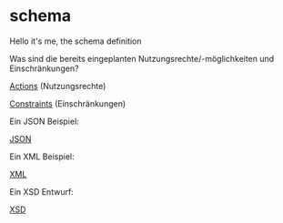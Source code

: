 # schema

Hello it's me, the schema definition


Was sind die bereits eingeplanten Nutzungsrechte/-möglichkeiten und Einschränkungen?

[Actions](actions.markdown) (Nutzungsrechte)

[Constraints](constraints.markdown) (Einschränkungen)


Ein JSON Beispiel: 

[JSON](json.markdown)


Ein XML Beispiel:

[XML](xmlbeispiel.markdown)


Ein XSD Entwurf:

[XSD](xsdschema.markdown)